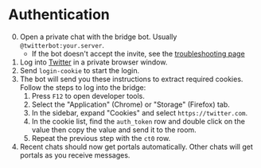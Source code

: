 # Authentication
0. Open a private chat with the bridge bot. Usually `@twitterbot:your.server`.
   * If the bot doesn't accept the invite, see the [troubleshooting page](../../general/troubleshooting.md)
1. Log into [Twitter](https://twitter.com) in a private browser window.
2. Send `login-cookie` to start the login.
3. The bot will send you these instructions to extract required cookies.
   Follow the steps to log into the bridge:
   1. Press `F12` to open developer tools.
   2. Select the "Application" (Chrome) or "Storage" (Firefox) tab.
   3. In the sidebar, expand "Cookies" and select `https://twitter.com`.
   4. In the cookie list, find the `auth_token` row and double click on the
      value then copy the value and send it to the room.
   5. Repeat the previous step with the `ct0` row.
4. Recent chats should now get portals automatically. Other chats will get
   portals as you receive messages.
